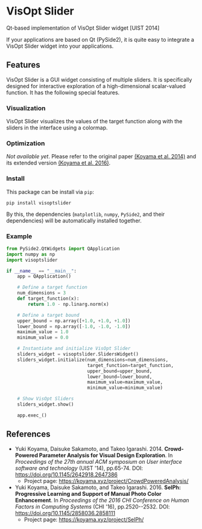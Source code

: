 # VisOpt Slider

Qt-based implementation of VisOpt Slider widget [UIST 2014]

If your applications are based on Qt (PySide2), it is quite easy to integrate a VisOpt Slider widget into your applications.

## Features

VisOpt Slider is a GUI widget consisting of multiple sliders. It is specifically designed for interactive exploration of a high-dimensional scalar-valued function. It has the following special features.

### Visualization

VisOpt Slider visualizes the values of the target function along with the sliders in the interface using a colormap.

### Optimization

_Not available yet_. Please refer to the original paper [(Koyama et al. 2014)](https://koyama.xyz/project/CrowdPoweredAnalysis/) and its extended version [(Koyama et al. 2016)](https://koyama.xyz/project/SelPh/).

### Install

This package can be install via `pip`:
```
pip install visoptslider
```
By this, the dependencies (`matplotlib`, `numpy`, `PySide2`, and their dependencies) will be automatically installed together.

### Example

```python
from PySide2.QtWidgets import QApplication
import numpy as np
import visoptslider

if __name__ == "__main__":
    app = QApplication()

    # Define a target function
    num_dimensions = 3
    def target_function(x):
        return 1.0 - np.linarg.norm(x)

    # Define a target bound
    upper_bound = np.array([+1.0, +1.0, +1.0])
    lower_bound = np.array([-1.0, -1.0, -1.0])
    maximum_value = 1.0
    minimum_value = 0.0

    # Instantiate and initialize VisOpt Slider
    sliders_widget = visoptslider.SlidersWidget()
    sliders_widget.initialize(num_dimensions=num_dimensions,
                              target_function=target_function,
                              upper_bound=upper_bound,
                              lower_bound=lower_bound,
                              maximum_value=maximum_value,
                              minimum_value=minimum_value)

    # Show VisOpt Sliders
    sliders_widget.show()

    app.exec_()
```

## References

- Yuki Koyama, Daisuke Sakamoto, and Takeo Igarashi. 2014. __Crowd-Powered Parameter Analysis for Visual Design Exploration__. In _Proceedings of the 27th annual ACM symposium on User interface software and technology_ (UIST '14), pp.65-74. DOI: <https://doi.org/10.1145/2642918.2647386>
  - Project page: <https://koyama.xyz/project/CrowdPoweredAnalysis/>
- Yuki Koyama, Daisuke Sakamoto, and Takeo Igarashi. 2016. __SelPh: Progressive Learning and Support of Manual Photo Color Enhancement__. In _Proceedings of the 2016 CHI Conference on Human Factors in Computing Systems_ (CHI '16), pp.2520--2532. DOI: <https://doi.org/10.1145/2858036.2858111>
  - Project page: <https://koyama.xyz/project/SelPh/>
